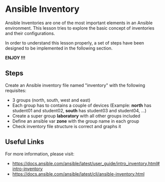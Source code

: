 # Ansible Inventory

Ansible Inventories are one of the most important elements in an Ansible environment. This lesson tries to explore the basic concept of inventories and their configurations.

In order to understand this lesson properly, a set of steps have been designed to be implemented in the following section.

**ENJOY !!!**

## Steps 

Create an Ansible inventory file named "inventory" with the following requisites:

-   3 groups (north, south, west and east)
-   Each group has to contains a couple of devices (Example: **north** has student01 and student02, **south** has student03 and student04, ...)
-   Create a super group **laboratory** with all other groups included
-   Define an ansible var **zone** with the group name in each group
-   Check inventory file structure is correct and graphs it 

## Useful Links

For more information, please visit:

-   https://docs.ansible.com/ansible/latest/user_guide/intro_inventory.html#intro-inventory
-   https://docs.ansible.com/ansible/latest/cli/ansible-inventory.html
